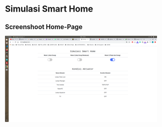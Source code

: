 # Simulasi Smart Home

## Screenshoot Home-Page
![Screenshot HomePage](https://raw.githubusercontent.com/humiditech/smarthome_simulation/master/SC-Homepage.png)